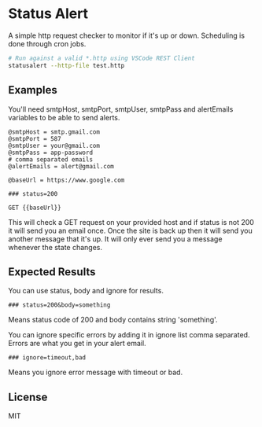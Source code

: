 # Status Alert

A simple http request checker to monitor if it's up or down. Scheduling is done through cron jobs.

```bash
# Run against a valid *.http using VSCode REST Client
statusalert --http-file test.http
```

## Examples

You'll need smtpHost, smtpPort, smtpUser, smtpPass and alertEmails variables to be able to send alerts.

```
@smtpHost = smtp.gmail.com
@smtpPort = 587
@smtpUser = your@gmail.com
@smtpPass = app-password
# comma separated emails
@alertEmails = alert@gmail.com

@baseUrl = https://www.google.com

### status=200

GET {{baseUrl}}
```

This will check a GET request on your provided host and if status is not 200 it will send you an email once.
Once the site is back up then it will send you another message that it's up. It will only ever send you a message
whenever the state changes.

## Expected Results

You can use status, body and ignore for results.

```
### status=200&body=something
```
Means status code of 200 and body contains string 'something'.

You can ignore specific errors by adding it in ignore list comma separated. Errors are what you get in your alert email.

```
### ignore=timeout,bad
```

Means you ignore error message with timeout or bad.

## License

MIT